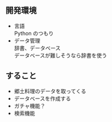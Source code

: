## 開発環境
- 言語 <br/>
Python のつもり
- データ管理 <br/>
辞書、データベース <br/>
データベースが難しそうなら辞書を使う <br/>
## すること
- 郷土料理のデータを取ってくる <br/>
- データベースを作成する <br/>
- ガチャ機能？ <br/>
- 検索機能 <br/>
